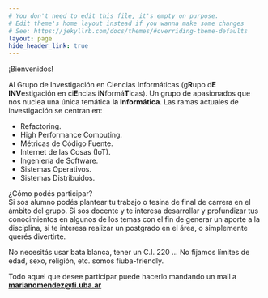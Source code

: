 ```yaml
---
# You don't need to edit this file, it's empty on purpose.
# Edit theme's home layout instead if you wanna make some changes
# See: https://jekyllrb.com/docs/themes/#overriding-theme-defaults
layout: page
hide_header_link: true
---
```


¡Bienvenidos! 

Al Grupo de Investigación en Ciencias Informáticas (g**R**upo d**E** **INV**estigación en ci**E**ncias i**N**formá**T**icas). Un grupo de apasionados que nos nuclea una única temática **la Informática**. Las ramas actuales de investigación se centran en:

* Refactoring.
* High Performance Computing.
* Métricas de Código Fuente.
* Internet de las Cosas (IoT).
* Ingeniería de Software.
* Sistemas Operativos.
* Sistemas Distribuidos.

¿Cómo podés participar?  
Si sos alumno podés plantear tu trabajo o tesina de final de carrera en el ámbito del grupo. Si sos docente y te interesa desarrollar y profundizar tus conocimientos en algunos de los temas con el fin de generar un aporte a la disciplina, si te interesa realizar un postgrado en el área, o simplemente querés divertirte.  

No necesitás usar bata blanca, tener un C.I. 220 ...  No fijamos límites de edad, sexo, religión, etc. somos fiuba-friendly.

Todo aquel que desee participar puede hacerlo mandando un mail a **marianomendez@fi.uba.ar**


 
